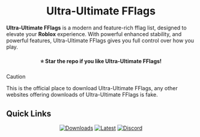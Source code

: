 <h1 align="center">Ultra-Ultimate FFlags</h1>

**Ultra-Ultimate FFlags** is a modern and feature-rich fflag list, designed to elevate your **Roblox** experience. With powerful enhanced stability, and powerful features, Ultra-Ultimate FFlags gives you full control over how you play.

<h4 align="center">⭐ Star the repo if you like Ultra-Ultimate FFlags!</h4>

> [!Caution]
> This is the official place to download Ultra-Ultimate FFlags, any other websites offering downloads of Ultra-Ultimate FFlags is fake.

<h2>Quick Links</h3>

<div align="center">

[![Downloads](https://img.shields.io/github/downloads/USERNAME/REPO/total?color=2c2f7c&label=Downloads&logo=cloudsmith&logoColor=white)](https://github.com/USERNAME/REPO/releases)
[![Latest](https://img.shields.io/badge/Latest-v1.0.4.0-2c2f7c?style=flat&logo=github&logoColor=white)](#)
[![Discord](https://img.shields.io/discord/1380077621974667264?label=Discord&color=5865F2&logo=discord&logoColor=white)](https://discord.gg/848BdgmvD9)

</div>

